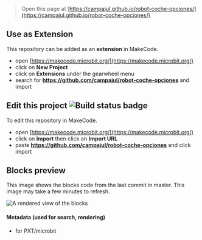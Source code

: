 
> Open this page at [https://campajul.github.io/robot-coche-opciones/](https://campajul.github.io/robot-coche-opciones/)

## Use as Extension

This repository can be added as an **extension** in MakeCode.

* open [https://makecode.microbit.org/](https://makecode.microbit.org/)
* click on **New Project**
* click on **Extensions** under the gearwheel menu
* search for **https://github.com/campajul/robot-coche-opciones** and import

## Edit this project ![Build status badge](https://github.com/campajul/robot-coche-opciones/workflows/MakeCode/badge.svg)

To edit this repository in MakeCode.

* open [https://makecode.microbit.org/](https://makecode.microbit.org/)
* click on **Import** then click on **Import URL**
* paste **https://github.com/campajul/robot-coche-opciones** and click import

## Blocks preview

This image shows the blocks code from the last commit in master.
This image may take a few minutes to refresh.

![A rendered view of the blocks](https://github.com/campajul/robot-coche-opciones/raw/master/.github/makecode/blocks.png)

#### Metadata (used for search, rendering)

* for PXT/microbit
<script src="https://makecode.com/gh-pages-embed.js"></script><script>makeCodeRender("{{ site.makecode.home_url }}", "{{ site.github.owner_name }}/{{ site.github.repository_name }}");</script>
